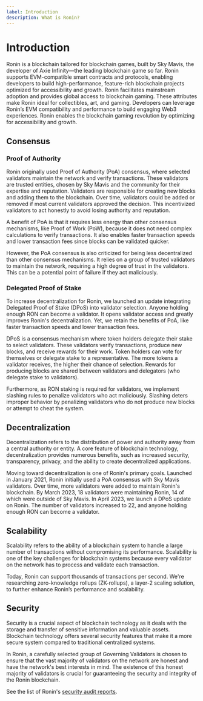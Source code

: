 ```yaml
---
label: Introduction
description: What is Ronin?
---
```

# Introduction
Ronin is a blockchain tailored for blockchain games, built by Sky Mavis, the developer of Axie Infinity—the leading blockchain game so far. Ronin supports EVM-compatible smart contracts and protocols, enabling developers to build high-performance, feature-rich blockchain projects optimized for accessibility and growth. Ronin facilitates mainstream adoption and provides global access to blockchain gaming. These attributes make Ronin ideal for collectibles, art, and gaming.
Developers can leverage Ronin’s EVM compatibility and performance to build engaging Web3 experiences. Ronin enables the blockchain gaming revolution by optimizing for accessibility and growth.

## Consensus
### Proof of Authority
Ronin originally used Proof of Authority (PoA) consensus, where selected validators maintain the network and verify transactions. These validators are trusted entities, chosen by Sky Mavis and the community for their expertise and reputation. Validators are responsible for creating new blocks and adding them to the blockchain. Over time, validators could be added or removed if most current validators approved the decision. This incentivized validators to act honestly to avoid losing authority and reputation. 

A benefit of PoA is that it requires less energy than other consensus mechanisms, like Proof of Work (PoW), because it does not need complex calculations to verify transactions. It also enables faster transaction speeds and lower transaction fees since blocks can be validated quicker.

However, the PoA consensus is also criticized for being less decentralized than other consensus mechanisms. It relies on a group of trusted validators to maintain the network, requiring a high degree of trust in the validators. This can be a potential point of failure if they act maliciously.

### Delegated Proof of Stake
To increase decentralization for Ronin, we launched an update integrating Delegated Proof of Stake (DPoS) into validator selection. Anyone holding enough RON can become a validator. It opens validator access and greatly improves Ronin's decentralization. Yet, we retain the benefits of PoA, like faster transaction speeds and lower transaction fees.

DPoS is a consensus mechanism where token holders delegate their stake to select validators. These validators verify transactions, produce new blocks, and receive rewards for their work. Token holders can vote for themselves or delegate stake to a representative. The more tokens a validator receives, the higher their chance of selection. Rewards for producing blocks are shared between validators and delegators (who delegate stake to validators).

Furthermore, as RON staking is required for validators, we implement slashing rules to penalize validators who act maliciously. Slashing deters improper behavior by penalizing validators who do not produce new blocks or attempt to cheat the system.

## Decentralization
Decentralization refers to the distribution of power and authority away from a central authority or entity. A core feature of blockchain technology, decentralization provides numerous benefits, such as increased security, transparency, privacy, and the ability to create decentralized applications.

Moving toward decentralization is one of Ronin's primary goals. Launched in January 2021, Ronin initially used a PoA consensus with Sky Mavis validators. Over time, more validators were added to maintain Ronin's blockchain. By March 2023, 18 validators were maintaining Ronin, 14 of which were outside of Sky Mavis. In April 2023, we launch a DPoS update on Ronin. The number of validators increased to 22, and anyone holding enough RON can become a validator.

## Scalability
Scalability refers to the ability of a blockchain system to handle a large number of transactions without compromising its performance. Scalability is one of the key challenges for blockchain systems because every validator on the network has to process and validate each transaction. 

Today, Ronin can support thousands of transactions per second. We're researching zero-knowledge rollups (ZK-rollups), a layer-2 scaling solution, to further enhance Ronin’s performance and scalability.

## Security
Security is a crucial aspect of blockchain technology as it deals with the storage and transfer of sensitive information and valuable assets. Blockchain technology offers several security features that make it a more secure system compared to traditional centralized systems.

In Ronin, a carefully selected group of Governing Validators is chosen to ensure that the vast majority of validators on the network are honest and have the network's best interests in mind. The existence of this honest majority of validators is crucial for guaranteeing the security and integrity of the Ronin blockchain.

See the list of Ronin's [security audit reports](./audits.md).
